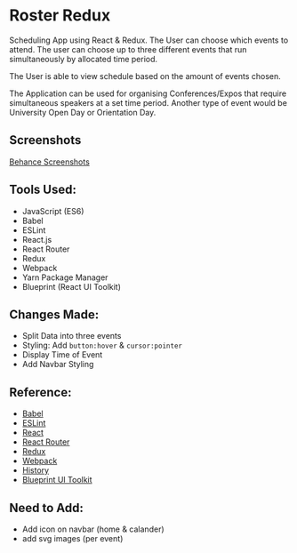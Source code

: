 # Roster Redux

Scheduling App using React & Redux. The User can choose which events to attend. The user can choose up to three different events that run simultaneously by allocated time period.

The User is able to view schedule based on the amount of events chosen.

The Application can be used for organising Conferences/Expos that require simultaneous speakers at a set time period. Another type of event would be University Open Day or Orientation Day.

## Screenshots
[Behance Screenshots](https://www.behance.net/gallery/44628703/Roster-Redux)

## Tools Used:
* JavaScript (ES6)
* Babel
* ESLint
* React.js
* React Router
* Redux
* Webpack
* Yarn Package Manager
* Blueprint (React UI Toolkit)

## Changes Made:
* Split Data into three events
* Styling: Add `button:hover` & `cursor:pointer`
* Display Time of Event
* Add Navbar Styling

## Reference:
* [Babel](https://babeljs.io/)
* [ESLint](http://eslint.org/)
* [React](https://facebook.github.io/react/)
* [React Router](https://github.com/rackt/react-router)
* [Redux](http://redux.js.org/)
* [Webpack](https://webpack.github.io/)
* [History](https://github.com/mjackson/history)
* [Blueprint UI Toolkit](http://blueprintjs.com/)

## Need to Add:
* Add icon on navbar (home & calander)
* add svg images (per event)
